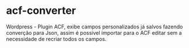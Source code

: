 # acf-converter
Wordpress - Plugin ACF, exibe campos personalizados já salvos fazendo converção para Json, assim é possivel importar para o ACF editar sem a necessidade de recriar todos os campos.
